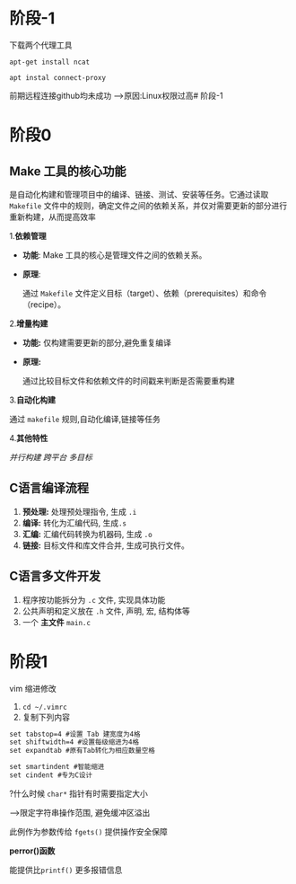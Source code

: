 # 阶段-1

下载两个代理工具

`apt-get install ncat`

`apt instal connect-proxy`

前期远程连接github均未成功 -->原因:Linux权限过高# 阶段-1

# 阶段0
## Make 工具的核心功能
是自动化构建和管理项目中的编译、链接、测试、安装等任务。它通过读取` Makefile` 文件中的规则，确定文件之间的依赖关系，并仅对需要更新的部分进行重新构建，从而提高效率

1.**依赖管理**

- **功能**: Make 工具的核心是管理文件之间的依赖关系。

- **原理**:

  通过 `Makefile` 文件定义目标（target）、依赖（prerequisites）和命令（recipe）。

2.**增量构建**

- **功能:** 仅构建需要更新的部分,避免重复编译

- **原理:** 

  通过比较目标文件和依赖文件的时间戳来判断是否需要重构建

3.**自动化构建**

通过 `makefile` 规则,自动化编译,链接等任务

4.**其他特性**

*并行构建* *跨平台* *多目标*

## C语言编译流程

1. **预处理:** 处理预处理指令, 生成 `.i`
2. **编译:** 转化为汇编代码,  生成`.s`
3. **汇编:** 汇编代码转换为机器码, 生成 `.o` 
4. **链接:** 目标文件和库文件合并, 生成可执行文件。

## C语言多文件开发

1. 程序按功能拆分为 `.c` 文件, 实现具体功能
2. 公共声明和定义放在 `.h` 文件, 声明, 宏, 结构体等
3. 一个 **主文件** `main.c`
# 阶段1
vim 缩进修改
1. `cd ~/.vimrc`
2. 复制下列内容
```txt
set tabstop=4 #设置 Tab 建宽度为4格
set shiftwidth=4 #设置每级缩进为4格
set expandtab #原有Tab转化为相应数量空格

set smartindent #智能缩进
set cindent #专为C设计 

```
?什么时候 `char*` 指针有时需要指定大小

-->限定字符串操作范围, 避免缓冲区溢出

此例作为参数传给 `fgets()` 提供操作安全保障



**perror()函数**

能提供比`printf()` 更多报错信息

